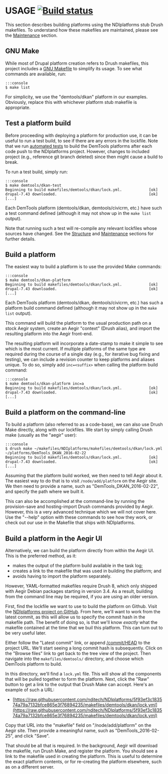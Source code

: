 USAGE [![Build status](https://travis-ci.org/nditech/NDIplatforms.svg)](https://travis-ci.org/nditech/NDIplatforms)
=====

This section describes building platforms using the NDIplatforms stub Drush
makefiles. To understand how these makefiles are maintained, please see
the [Maintenance](maintenance.md) section.


GNU Make
--------

While most of Drupal platform creation refers to Drush makefiles, this project
includes a [GNU Makefile](https://www.gnu.org/software/make/) to simplify its
usage. To see what commands are available, run:

    :::console
    $ make list


For simplicity, we use the "demtools/dkan" platform in our examples. Obviously,
replace this with whichever platform stub makefile is appropriate.


Test a platform build
---------------------

Before proceeding with deploying a platform for production use, it can be
useful to run a test build, to see if there are any errors in the lockfile.
Note that we run [automated tests](https://travis-ci.org/nditech/NDIplatforms)
to build the DemTools platforms after each code push to the NDIplatforms
project. However, changes to included project (e.g., reference git branch
deleted) since then might cause a build to break.

To run a test build, simply run:

    :::console
    $ make demtools/dkan-test
    Beginning to build makefiles/demtools/dkan/lock.yml.            [ok]
    drupal-7.43 downloaded.                                         [ok]
    [...]

Each DemTools platform (demtools/dkan, demtools/civicrm, etc.) have such a test
command defined (although it may not show up in the `make list` output).

Note that running such a test will re-compile any relevant lockfiles whose
sources have changed. See the [Structure](structure.md) and
[Maintenance](maintenance.md) sections for further details.


Build a platform
----------------

The easiest way to build a platform is to use the provided Make commands:

    :::console
    $ make demtools/dkan-platform
    Beginning to build makefiles/demtools/dkan/lock.yml.            [ok]
    drupal-7.43 downloaded.                                         [ok]
    [...]

Each DemTools platform (demtools/dkan, demtools/civicrm, etc.) has such a
platform build command defined (although it may not show up in the `make list`
output).

This command will build the platform to the usual production path on a stock
Aegir system, create an Aegir "context" (Drush alias), and import the resulting
platform into the Aegir front-end.

The resulting platform will incorporate a date-stamp to make it simple to see
which is the most current. If multiple platforms of the same type are required
during the course of a single day (e.g., for iterative bug fixing and testing),
we can include a revision counter to keep platforms and aliases unique. To do
so, simply add `inc=<suffix>` when calling the platform build command:

    :::console
    $ make demtools/dkan-platform inc=a
    Beginning to build makefiles/demtools/dkan/lock.yml.            [ok]
    drupal-7.43 downloaded.                                         [ok]
    [...]


Build a platform on the command-line
------------------------------------

To build a platform (also referred to as a code-base), we can also use Drush
Make directly, along with our lockfiles. We start by simply calling Drush make
(usually as the "aegir" user):

    :::console
    $ drush make ~/makefiles/NDIplatforms/makefiles/demtools/dkan/lock.yml ~/platforms/DemTools_DKAN_2016-02-22
    Beginning to build makefiles/demtools/dkan/lock.yml.            [ok]
    drupal-7.43 downloaded.                                         [ok]
    [...]

Assuming that the platform build worked, we then need to tell Aegir about it.
The easiest way to do that is to visit `/node/add/platform` on the Aegir site.
We then need to provide a name, such as "DemTools_DKAN_2016-02-22", and specify
the path where we built it.

This can also be accomplished at the command-line by running the provision-save
and hosting-import Drush commands provided by Aegir. However, this is a very
advanced technique which we will not cover here.  Use the "--help" option with
these commands to see how they work, or check out our use in the Makefile that
ships with NDIplatforms.


Build a platform in the Aegir UI
--------------------------------

Alternatively, we can build the platform directly from within the Aegir UI.
This is the preferred method, as it:

  * makes the output of the platform build available in the task log;
  * creates a link to the makefile that was used in building the platform; and
  * avoids having to import the platform separately.

However, YAML-formatted makefiles require Drush 8, which only shipped with
Aegir Debian packages starting in version 3.4. As a result, building from the
command line may be required, if you are using an older version.

First, find the lockfile we want to use to build the platform on Github. Visit
the [NDIplatforms project on GitHub](https://github.com/nditech/NDIplatforms).
From here, we'll want to work from the latest commit, as this will allow us to
specify the commit hash in the makefile path. The benefit of doing so, is that
we'll know *exactly* what the makefile contained at the time that we buil this
platform. This can turn out to be very useful later.

Either follow the "Latest commit" link, or append
[/commit/HEAD](https://github.com/nditech/NDIplatforms/commit/HEAD) to the
project URL. We'll start seeing a long commit hash is subsequently. Click on
the "Browse files" link to get back to the tree view of the project. Then
navigate into the `makefiles/demtools/` directory, and choose which DemTools
platform to build.

In this directory, we'll find a `lock.yml` file. This will show all the
components that will be pulled together to form the platform.  Next, click the
"Raw" button to get a link to the output that Drush Make can
accept. Here's an example of such a URL:

* [https://raw.githubusercontent.com/nditech/NDIplatforms/5f93ef3c183574a79a7132bfce865e3f76894235/makefiles/demtools/dkan/lock.yml](https://raw.githubusercontent.com/nditech/NDIplatforms/5f93ef3c183574a79a7132bfce865e3f76894235/makefiles/demtools/dkan/lock.yml)

Copy that URL into the "makefile" field on "/node/add/platform" on the
Aegir site. Then provide a meaningful name, such as "DemTools_2016-02-25", and
click "Save".

That should be all that is required. In the background, Aegir will download the
makefile, run Drush Make, and register the platform. You should see a link to
the makefile used in creating the platform. This is useful to determine the
exact platform contents, or for re-creating the platform elsewhere, such as on
a different server.

